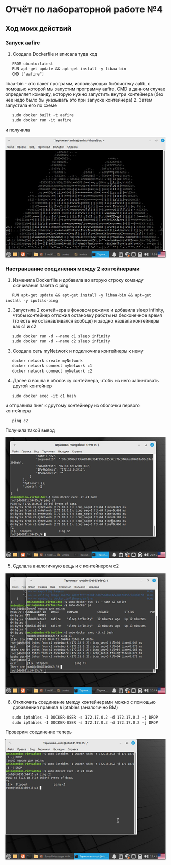 # Отчёт по лабораторной работе №4
## Ход моих действий
### Запуск aafire
1. Создала Dockerfile и вписала туда код
```
   FROM ubuntu:latest
   RUN apt-get update && apt-get install -y libaa-bin
   CMD ["aafire"]
```
   libaa-bin - это пакет программ, использующих библиотеку aalib, с помощью которой мы запустим программу aafire, CMD в данном случае определяет команду, которую нужно запустить внутри контейнера (без нее надо было бы указывать это при запуске контейнера)
2. Затем запустила его по схеме 
```
   sudo docker built -t aafire
   sudo docker run -it aafire
```
  и получила
   
![Image alt](https://github.com/amina339/-4/blob/main/photo_5328149918919030295_x.jpg)

### Настраивание соединения между 2 контейнерами
1. Изменила Dockerfile и добавила во вторую строку команду скачивания пакета с ping
```
   RUN apt-get update && apt-get install -y libaa-bin && apt-get install -y iputils-ping
``` 
2. Запустила 2 контейнера в фоновом режиме и добавила sleep infinity, чтобы контейнер отложил остановку работы на бесконечное время (то есть не останавливался вообще) и заодно назвала контейнеры как c1 и c2
```
   sudo docker run -d --name c1 sleep infinity
   sudo docker run -d --name c2 sleep infinity
``` 
3. Создала сеть myNetwork и подключила контейнеры к нему
```
   docker network create myNetwork
   docker network connect myNetwork c1
   docker network connect myNetwork c2
```
4. Далее я вошла в оболочку контейнера, чтобы из него запинговать другой контейнер
```
   sudo docker exec -it c1 bash
```
   и отправила пинг к другому контейнеру из оболочки первого контейнера
```
   ping c2
```
   Получила такой вывод
   
![Image alt](https://github.com/amina339/-4/blob/main/photo_5328149918919030572_x.jpg)
   
5. Сделала аналогичную вещь и с контейнером c2

![Image alt](https://github.com/amina339/-4/blob/main/photo_5328149918919030573_x.jpg)

6. Отключить соединение между контейнерами можно с помощью добавления правила в iptables (аналогично ВМ)
```
   sudo iptables -I DOCKER-USER -s 172.17.0.2 -d 172.17.0.3 -j DROP
   sudo iptables -I DOCKER-USER -s 172.17.0.3 -d 172.17.0.2 -j DROP
```
   Проверим соединение теперь

![Image alt](https://github.com/amina339/-4/blob/main/photo_5328149918919030805_x.jpg)

